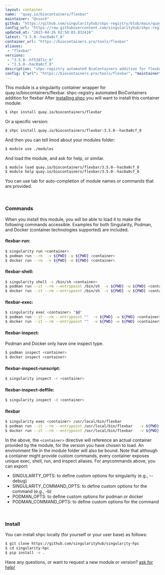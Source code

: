 ```yaml
---
layout: container
name:  "quay.io/biocontainers/flexbar"
maintainer: "@vsoch"
github: "https://github.com/singularityhub/shpc-registry/blob/main/quay.io/biocontainers/flexbar/container.yaml"
config_url: "https://raw.githubusercontent.com/singularityhub/shpc-registry/main/quay.io/biocontainers/flexbar/container.yaml"
updated_at: "2023-04-26 02:50:03.832416"
latest: "3.5.0--hac0a8cf_8"
container_url: "https://biocontainers.pro/tools/flexbar"
aliases:
 - "flexbar"
versions:
 - "3.5.0--hf53871c_6"
 - "3.5.0--hac0a8cf_8"
description: "shpc-registry automated BioContainers addition for flexbar"
config: {"url": "https://biocontainers.pro/tools/flexbar", "maintainer": "@vsoch", "description": "shpc-registry automated BioContainers addition for flexbar", "latest": {"3.5.0--hac0a8cf_8": "sha256:3a8e85519d5e2500776a66e6568abe52f3dc79e0148bc38682a2f12a7e651e52"}, "tags": {"3.5.0--hf53871c_6": "sha256:d40abb9636a555aee9e1c9343927a2a8931ea29bcc3483a938d48a81b44a2ba9", "3.5.0--hac0a8cf_8": "sha256:3a8e85519d5e2500776a66e6568abe52f3dc79e0148bc38682a2f12a7e651e52"}, "docker": "quay.io/biocontainers/flexbar", "aliases": {"flexbar": "/usr/local/bin/flexbar"}}
---
```


This module is a singularity container wrapper for quay.io/biocontainers/flexbar.
shpc-registry automated BioContainers addition for flexbar
After [installing shpc](#install) you will want to install this container module:


```bash
$ shpc install quay.io/biocontainers/flexbar
```

Or a specific version:

```bash
$ shpc install quay.io/biocontainers/flexbar:3.5.0--hac0a8cf_8
```

And then you can tell lmod about your modules folder:

```bash
$ module use ./modules
```

And load the module, and ask for help, or similar.

```bash
$ module load quay.io/biocontainers/flexbar/3.5.0--hac0a8cf_8
$ module help quay.io/biocontainers/flexbar/3.5.0--hac0a8cf_8
```

You can use tab for auto-completion of module names or commands that are provided.

<br>

### Commands

When you install this module, you will be able to load it to make the following commands accessible.
Examples for both Singularity, Podman, and Docker (container technologies supported) are included.

#### flexbar-run:

```bash
$ singularity run <container>
$ podman run --rm  -v ${PWD} -w ${PWD} <container>
$ docker run --rm  -v ${PWD} -w ${PWD} <container>
```

#### flexbar-shell:

```bash
$ singularity shell -s /bin/sh <container>
$ podman run --it --rm --entrypoint /bin/sh  -v ${PWD} -w ${PWD} <container>
$ docker run --it --rm --entrypoint /bin/sh  -v ${PWD} -w ${PWD} <container>
```

#### flexbar-exec:

```bash
$ singularity exec <container> "$@"
$ podman run --it --rm --entrypoint ""  -v ${PWD} -w ${PWD} <container> "$@"
$ docker run --it --rm --entrypoint ""  -v ${PWD} -w ${PWD} <container> "$@"
```

#### flexbar-inspect:

Podman and Docker only have one inspect type.

```bash
$ podman inspect <container>
$ docker inspect <container>
```

#### flexbar-inspect-runscript:

```bash
$ singularity inspect -r <container>
```

#### flexbar-inspect-deffile:

```bash
$ singularity inspect -d <container>
```


#### flexbar

```bash
$ singularity exec <container> /usr/local/bin/flexbar
$ podman run --it --rm --entrypoint /usr/local/bin/flexbar   -v ${PWD} -w ${PWD} <container> -c " $@"
$ docker run --it --rm --entrypoint /usr/local/bin/flexbar   -v ${PWD} -w ${PWD} <container> -c " $@"
```



In the above, the `<container>` directive will reference an actual container provided
by the module, for the version you have chosen to load. An environment file in the
module folder will also be bound. Note that although a container
might provide custom commands, every container exposes unique exec, shell, run, and
inspect aliases. For anycommands above, you can export:

 - SINGULARITY_OPTS: to define custom options for singularity (e.g., --debug)
 - SINGULARITY_COMMAND_OPTS: to define custom options for the command (e.g., -b)
 - PODMAN_OPTS: to define custom options for podman or docker
 - PODMAN_COMMAND_OPTS: to define custom options for the command

<br>

### Install

You can install shpc locally (for yourself or your user base) as follows:

```bash
$ git clone https://github.com/singularityhub/singularity-hpc
$ cd singularity-hpc
$ pip install -e .
```

Have any questions, or want to request a new module or version? [ask for help!](https://github.com/singularityhub/singularity-hpc/issues)